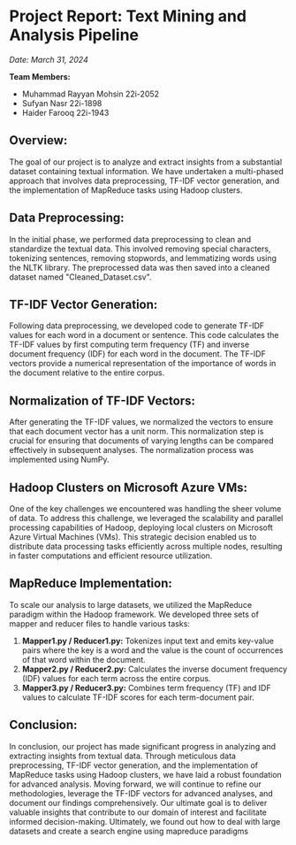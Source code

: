 # Project Report: Text Mining and Analysis Pipeline

*Date: March 31, 2024*

**Team Members:**

- Muhammad Rayyan Mohsin 22i-2052
- Sufyan Nasr 22i-1898
- Haider Farooq 22i-1943

## Overview:

The goal of our project is to analyze and extract insights from a substantial dataset containing textual information. We have undertaken a multi-phased approach that involves data preprocessing, TF-IDF vector generation, and the implementation of MapReduce tasks using Hadoop clusters.

## Data Preprocessing:

In the initial phase, we performed data preprocessing to clean and standardize the textual data. This involved removing special characters, tokenizing sentences, removing stopwords, and lemmatizing words using the NLTK library. The preprocessed data was then saved into a cleaned dataset named "Cleaned_Dataset.csv".

## TF-IDF Vector Generation:

Following data preprocessing, we developed code to generate TF-IDF values for each word in a document or sentence. This code calculates the TF-IDF values by first computing term frequency (TF) and inverse document frequency (IDF) for each word in the document. The TF-IDF vectors provide a numerical representation of the importance of words in the document relative to the entire corpus.

## Normalization of TF-IDF Vectors:

After generating the TF-IDF values, we normalized the vectors to ensure that each document vector has a unit norm. This normalization step is crucial for ensuring that documents of varying lengths can be compared effectively in subsequent analyses. The normalization process was implemented using NumPy.

## Hadoop Clusters on Microsoft Azure VMs:

One of the key challenges we encountered was handling the sheer volume of data. To address this challenge, we leveraged the scalability and parallel processing capabilities of Hadoop, deploying local clusters on Microsoft Azure Virtual Machines (VMs). This strategic decision enabled us to distribute data processing tasks efficiently across multiple nodes, resulting in faster computations and efficient resource utilization.

## MapReduce Implementation:

To scale our analysis to large datasets, we utilized the MapReduce paradigm within the Hadoop framework. We developed three sets of mapper and reducer files to handle various tasks:

1. **Mapper1.py / Reducer1.py:** Tokenizes input text and emits key-value pairs where the key is a word and the value is the count of occurrences of that word within the document.
2. **Mapper2.py / Reducer2.py:** Calculates the inverse document frequency (IDF) values for each term across the entire corpus.
3. **Mapper3.py / Reducer3.py:** Combines term frequency (TF) and IDF values to calculate TF-IDF scores for each term-document pair.

## Conclusion:

In conclusion, our project has made significant progress in analyzing and extracting insights from textual data. Through meticulous data preprocessing, TF-IDF vector generation, and the implementation of MapReduce tasks using Hadoop clusters, we have laid a robust foundation for advanced analysis. Moving forward, we will continue to refine our methodologies, leverage the TF-IDF vectors for advanced analyses, and document our findings comprehensively. Our ultimate goal is to deliver valuable insights that contribute to our domain of interest and facilitate informed decision-making. Ultimately, we found out how to deal with large datasets and create a search engine using mapreduce paradigms
